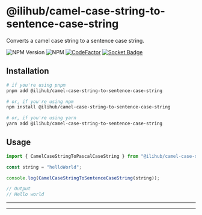 # @ilihub/camel-case-string-to-sentence-case-string

Converts a camel case string to a sentence case string.

![NPM Version](https://img.shields.io/npm/v/%40ilihub%2Fcamel-case-string-to-sentence-case-string?color=33cd56&logo=npm)
![NPM](https://img.shields.io/npm/l/%40ilihub%2Fcamel-case-string-to-sentence-case-string)
[![CodeFactor](https://www.codefactor.io/repository/github/ilihub/npm/badge)](https://www.codefactor.io/repository/github/ilihub/npm)
[![Socket Badge](https://socket.dev/api/badge/npm/package/@ilihub/camel-case-string-to-sentence-case-string)](https://socket.dev/npm/package/@ilihub/camel-case-string-to-sentence-case-string)

## Installation

```bash
# if you're using pnpm
pnpm add @ilihub/camel-case-string-to-sentence-case-string

# or, if you're using npm
npm install @ilihub/camel-case-string-to-sentence-case-string

# or, if you're using yarn
yarn add @ilihub/camel-case-string-to-sentence-case-string
```

## Usage

```javascript
import { CamelCaseStringToPascalCaseString } from "@ilihub/camel-case-string-to-sentence-case-string";

const string = "helloWorld";

console.log(CamelCaseStringToSentenceCaseString(string));

// Output
// Hello world
```

---

<!-- sponsors_and_backers_section_start -->

<!-- sponsors_and_backers_section_end -->

---

